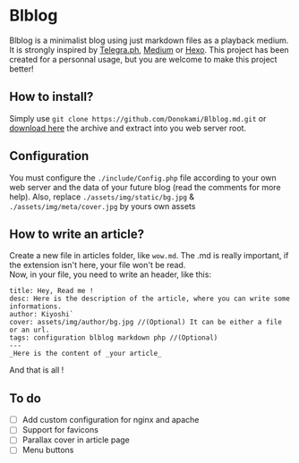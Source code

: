 # Blblog
Blblog is a minimalist blog using just markdown files as a playback medium. It is strongly inspired by [Telegra.ph](https://telegra.ph), [Medium](https://medium.com) or [Hexo](https://hexo.io).
This project has been created for a personnal usage, but you are welcome to make this project better!
## How to install?
Simply use 
`git clone https://github.com/Donokami/Blblog.md.git` or [download here](https://github.com/Donokami/Blblog.md/archive/master.zip) the archive and extract into you web server root.

## Configuration
You must configure the `./include/Config.php` file according to your own web server and the data of your future blog (read the comments for more help).
Also, replace `./assets/img/static/bg.jpg` & `./assets/img/meta/cover.jpg` by yours own assets

## How to write an article?
Create a new file in articles folder, like `wow.md`. The .md is really important, if the extension isn't here, your file won't be read.  
Now, in your file, you need to write an header, like this:
```
title: Hey, Read me !
desc: Here is the description of the article, where you can write some informations.
author: Kiyoshi`
cover: assets/img/author/bg.jpg //(Optional) It can be either a file or an url.
tags: configuration blblog markdown php //(Optional)
---
_Here is the content of _your article_
```
And that is all !

## To do
- [ ] Add custom configuration for nginx and apache
- [ ] Support for favicons
- [ ] Parallax cover in article page
- [ ] Menu buttons
